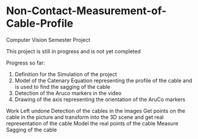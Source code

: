 # Non-Contact-Measurement-of-Cable-Profile
Computer Vision Semester Project

This project is still in progress and is not yet completed

Progress so far:
<ol>
<li>Definition for the Simulation of the project</li>
<li>Model of the Catenary Equation representing the profile of the cable and is used to find the sagging of the cable</li>
<li>Detection of the Aruco markers in the video</li>
<li>Drawing of the axis representing the orientation of the AruCo markers</li>
</ol>

Work Left undone
Detection of the cables in the images
Get points on the cable in the picture and transform into the 3D scene and get real representation of the cable 
Model the real points of the cable
Measure Sagging of the cable 

